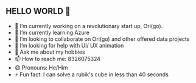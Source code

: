 ## HELLO WORLD 👋
- 🔭 I’m currently working on a revolutionary start up, Ori(go). 
- 🌱 I’m currently learning Azure
- 👯 I’m looking to collaborate on Ori(go) and other offered data projects
- 🤔 I’m looking for help with UI/ UX animation
- 💬 Ask me about my hobbies 
- 📫 How to reach me: 8326075324
- 😄 Pronouns: He/Him
- ⚡ Fun fact: I can solve a rubik's cube in less than 40 seconds 
<!--
**Rxbrooks15/Rxbrooks15** is a ✨ _special_ ✨ repository because its `README.md` (this file) appears on your GitHub profile.

Here are some ideas to get you started:


-->
